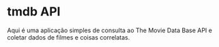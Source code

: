 # tmdb API
Aqui é uma aplicação simples de consulta ao The Movie Data Base API e coletar dados de filmes e coisas correlatas.
